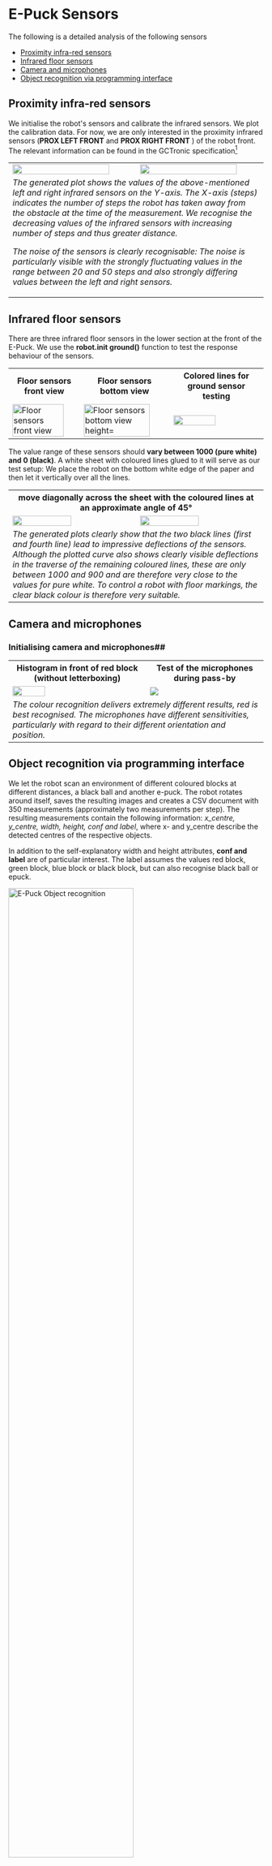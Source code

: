 # E-Puck Sensors #

The following is a detailed analysis of the following sensors
- [Proximity infra-red sensors](#infrared-distance-sensor)
- [Infrared floor sensors](#infrared-floor-sensors)
- [Camera and microphones](#Camera-and-microphones)
- [Object recognition via programming interface](#Object-recognition-via-programming-interface)

## Proximity infra-red sensors ##

We initialise the robot's sensors and calibrate the infrared sensors. We plot the calibration data. For now, we are only interested in the proximity infrared sensors (**PROX LEFT FRONT** and **PROX RIGHT FRONT** ) of the robot front. The relevant information can be found in the GCTronic specification[^1]

<table>
  <tr>
    <td><img src="https://github.com/oliolioli/Robotics/assets/4264535/60756dc9-6ed8-4cfa-9c25-9c1cd0529279" alt="" height="90%" width="90%"></td>
    <td><img src="https://github.com/oliolioli/Robotics/assets/4264535/403a406f-dc51-4b47-b276-d04d071d8089" alt="" height="90%" width="90%"></td>
  </tr>
  <tr><td colspan="2"><i>The generated plot shows the values of the above-mentioned left and right infrared sensors on the Y-axis. The X-axis (steps) indicates the number of steps the robot has taken away from the obstacle at the time of the measurement. We recognise the decreasing values of the infrared sensors with increasing number of steps and thus greater distance.

The noise of the sensors is clearly recognisable: The noise is particularly visible with the strongly fluctuating values in the range between 20 and 50 steps and also strongly differing values between the left and right sensors.
</i></tr>
</table>


## Infrared floor sensors ##

There are three infrared floor sensors in the lower section at the front of the E-Puck. We use the **robot.init ground()** function to test the response behaviour of the sensors.

<table>
  <th>Floor sensors front view</th><th>Floor sensors bottom view</th><th>Colored lines for ground sensor testing</th>
  <tr>
    <td><img src="https://github.com/oliolioli/Robotics/assets/4264535/01f7d0ac-3de5-4c95-a83d-44bbb603cf02" alt="Floor sensors front view" height="90%" width="90%">
    <td><img src="https://github.com/oliolioli/Robotics/assets/4264535/2fbc87e7-bad2-4672-a514-2d734a0221df" alt="Floor sensors bottom view height="90%" width="90%""></td>
    <td><img src="https://github.com/oliolioli/Robotics/assets/4264535/bcce3666-e59a-404d-ac44-715f7c9af859 alt="Colored lines for ground sensor testing" height="70%" width="70%"></td>
  </tr>
</table>

The value range of these sensors should **vary between 1000 (pure white) and 0 (black)**. A white sheet with coloured lines glued to it will serve as our test setup: 
We place the robot on the bottom white edge of the paper and then let it vertically over all the lines. 

<table>
  <th colspan="2">move diagonally across the sheet with the coloured lines at an approximate angle of 45°</th>
  <tr>
    <td><img src="https://github.com/oliolioli/Robotics/assets/4264535/5002bd56-23a8-4fdd-aabe-a7f4ae6ee316" height="70%" width="70%"></td>
    <td><img src="https://github.com/oliolioli/Robotics/assets/4264535/a938e8e6-57ef-4455-aad4-de09f2cc36d3" height="70%" width="70%"></td>
    <tr><td colspan="2"><i>The generated plots clearly show that the two black lines (first and fourth line) lead to impressive deflections of the sensors. Although the plotted curve also shows clearly visible deflections in the traverse of the remaining coloured lines, these are only between 1000 and 900 and are therefore very close to the values for pure white. To control a robot with floor markings, the clear black colour is therefore very suitable.</i></td></tr>
  </tr>
</table>

## Camera and microphones ##

### Initialising camera and microphones##

<table>
  <th>Histogram in front of red block (without letterboxing)</th><th>Test of the microphones during pass-by</th>
  <tr><td><img src="https://github.com/oliolioli/Robotics/assets/4264535/f2f824b9-fce5-4a8a-8e58-3d4199ba4824" height="50%" width="50%"></td><td><img src="https://github.com/oliolioli/Robotics/assets/4264535/2e56b042-a98d-4557-8f3a-a6d97d49c9fa"></td>
  </tr>
  <tr><td colspan="2"><i>The colour recognition delivers extremely different results, red is best recognised.
The microphones have different sensitivities, particularly with regard to their different orientation and position.</i></tr>
</table>


## Object recognition via programming interface ##

We let the robot scan an environment of different coloured blocks at different distances, a black ball and another e-puck. The robot rotates around itself, saves the resulting images and creates a CSV document with 350 measurements (approximately two measurements per step). The resulting measurements contain the following information: _x_centre, y_centre, width, height, conf and label_, where x- and y_centre describe the detected centres of the respective objects.

In addition to the self-explanatory width and height attributes, **conf and label** are of particular interest. The label assumes the values red block, green block, blue block or black block, but can also recognise black ball or epuck.

<img src="https://github.com/oliolioli/Robotics/assets/4264535/4be117b2-b99e-454e-a871-61131cf616cf" alt="E-Puck Object recognition" height="70%" width="70%"><br/>
<i>The treshold (here: 0.7) is crucial for object recognition and must be determined heuristically.</i>

<table>
  <th colspan="2">Recognition of a blue and yellow blocks</th>
  <tr>
    <td><img src="https://github.com/oliolioli/Robotics/assets/4264535/8eb0aeaa-83b5-4055-a502-221718beca1e" alt=""></td><td><img src="https://github.com/oliolioli/Robotics/assets/4264535/d36ae43b-3065-42da-90a5-01f94eed910a" alt=""></td>
  </tr>
</table>


[^1]: [Wiki GCtronic e-puck2](https://www.gctronic.com/doc/index.php?title=e-puck2)
